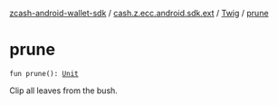 [zcash-android-wallet-sdk](../../index.md) / [cash.z.ecc.android.sdk.ext](../index.md) / [Twig](index.md) / [prune](./prune.md)

# prune

`fun prune(): `[`Unit`](https://kotlinlang.org/api/latest/jvm/stdlib/kotlin/-unit/index.html)

Clip all leaves from the bush.

